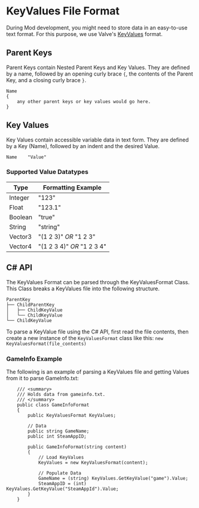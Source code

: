 # KeyValues File Format
During Mod development, you might need to store data in an easy-to-use text format. For this purpose, we use Valve's [KeyValues](https://developer.valvesoftware.com/wiki/KeyValues) format.

## Parent Keys
Parent Keys contain Nested Parent Keys and Key Values. They are defined by a name, followed by an opening curly brace `{`, the contents of the Parent Key, and a closing curly brace `}`.

```KeyValues
Name 
{
    any other parent keys or key values would go here.
}
```

## Key Values
Key Values contain accessible variable data in text form. They are defined by a Key (Name), followed by an indent and the desired Value.

```KeyValues
Name    "Value"
```

### Supported Value Datatypes
| Type   | Formatting Example  |
|--------|----------|
| Integer | "123" |
| Float | "123.1" |
| Boolean | "true" |
| String  | "string" |
| Vector3  | "(1 2 3)" *OR* "1 2 3" |
| Vector4  | "(1 2 3 4)" *OR* "1 2 3 4" |

## C# API
The KeyValues Format can be parsed through the KeyValuesFormat Class. This Class breaks a KeyValues file into the following structure.

```KeyValues
ParentKey
├── ChildParentKey
│   ├── ChildKeyValue
│   └── ChildKeyValue
└── ChildKeyValue
```

To parse a KeyValue file using the C# API, first read the file contents, then create a new instance of the `KeyValuesFormat` class like this:
`new KeyValuesFormat(file_contents)`



### GameInfo Example
The following is an example of parsing a KeyValues file and getting Values from it to parse GameInfo.txt:
```CSharp
    /// <summary>
    /// Holds data from gameinfo.txt.
    /// </summary>
    public class GameInfoFormat
    {
        public KeyValuesFormat KeyValues;
        
        // Data
        public string GameName;
        public int SteamAppID;

        public GameInfoFormat(string content)
        {
            // Load KeyValues
            KeyValues = new KeyValuesFormat(content);

            // Populate Data
            GameName = (string) KeyValues.GetKeyValue("game").Value;
            SteamAppID = (int) KeyValues.GetKeyValue("SteamAppId").Value;
        }
    }
```